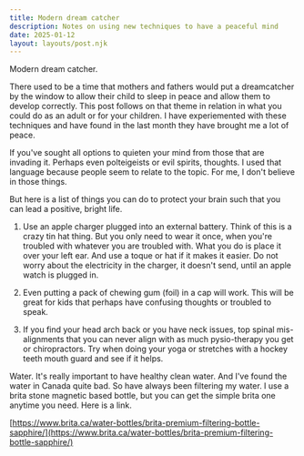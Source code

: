 ```yaml
---
title: Modern dream catcher
description: Notes on using new techniques to have a peaceful mind
date: 2025-01-12
layout: layouts/post.njk
---
```


Modern dream catcher.

There used to be a time that mothers and fathers would put a dreamcatcher by the window to allow their child to sleep in peace and allow them to develop correctly. This post follows on that theme in relation in what you could do as an adult or for your children. I have experiemented with these techniques and have found in the last month they have brought me a lot of peace.

If you've sought all options to quieten your mind from those that are invading it. Perhaps even polteigeists or evil spirits, thoughts. I used that language because people seem to relate to the topic. For me, I don't believe in those things.

But here is a list of things you can do to protect your brain such that you can lead a positive, bright life.

1. Use an apple charger plugged into an external battery. Think of this is a crazy tin hat thing. But you only need to wear it once, when you're troubled with whatever you are troubled with. What you do is place it over your left ear. And use a toque or hat if it makes it easier. Do not worry about the electricity in the charger, it doesn't send, until an apple watch is plugged in.

2. Even putting a pack of chewing gum (foil) in a cap will work. This will be great for kids that perhaps have confusing thoughts or troubled to speak.

3. If you find your head arch back or you have neck issues, top spinal mis-alignments that you can never align with as much pysio-therapy you get or chiropractors. Try when doing your yoga or stretches with a hockey teeth mouth guard and see if it helps.

Water.
It's really important to have healthy clean water. And I've found the water in Canada quite bad. So have always been filtering my water. I use a brita stone magnetic based bottle, but you can get the simple brita one anytime you need. Here is a link.

[https://www.brita.ca/water-bottles/brita-premium-filtering-bottle-sapphire/](https://www.brita.ca/water-bottles/brita-premium-filtering-bottle-sapphire/)

